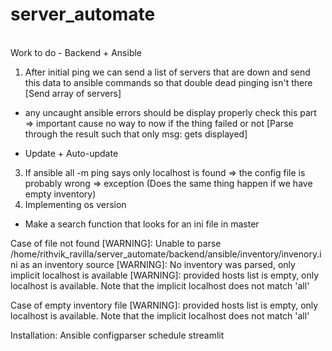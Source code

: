 # server_automate
<br />Work to do - Backend + Ansible

1. After initial ping we can send a list of servers that are down and send this data to ansible commands so that double dead pinging isn't there [Send array of servers]

- any uncaught ansible errors should be display properly check this part => important cause no way to now if the thing failed or not [Parse through the result such that only msg: gets displayed]

- Update + Auto-update
3.  If ansible all -m ping says only localhost is found => the config file is probably wrong
=> exception (Does the same thing happen if we have empty inventory)
2. Implementing os version
- Make a search function that looks for an ini file in master


Case of file not found
[WARNING]: Unable to parse /home/rithvik_ravilla/server_automate/backend/ansible/inventory/invenory.ini as an
inventory source
[WARNING]: No inventory was parsed, only implicit localhost is available
[WARNING]: provided hosts list is empty, only localhost is available. Note that the implicit localhost does
not match 'all'

Case of empty inventory file
[WARNING]: provided hosts list is empty, only localhost is available. Note that the implicit localhost does
not match 'all'

Installation:
Ansible
configparser
schedule
streamlit